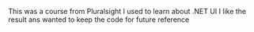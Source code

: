 This was a course from Pluralsight I used to learn about .NET UI
I like the result ans wanted to keep the code for future reference
